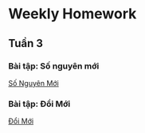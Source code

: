 <h1> Weekly Homework </h1>


<h2> Tuần 3 </h2>

<h3> Bài tập: Số nguyên mới <br> </h3>

<a href="SoNguyenMoi.ipynb">
  Số Nguyên Mới
</a>


<h3> Bài tập: Đổi Mới <br> </h3>

<a href="DoiMoi.ipynb">
  Đổi Mới
</a>
